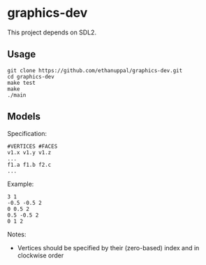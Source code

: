 # graphics-dev

This project depends on SDL2.

## Usage

```shell
git clone https://github.com/ethanuppal/graphics-dev.git
cd graphics-dev
make test
make
./main
```

## Models

Specification:

```
#VERTICES #FACES
v1.x v1.y v1.z
...
f1.a f1.b f2.c
...
```

Example:

```
3 1
-0.5 -0.5 2
0 0.5 2
0.5 -0.5 2
0 1 2
```

Notes:

- Vertices should be specified by their (zero-based) index and in clockwise order
